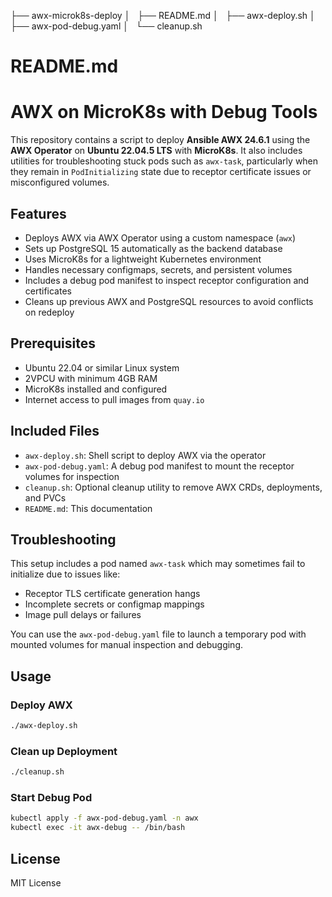 ├── awx-microk8s-deploy
│   ├── README.md
│   ├── awx-deploy.sh
│   ├── awx-pod-debug.yaml
│   └── cleanup.sh

# README.md

# AWX on MicroK8s with Debug Tools

This repository contains a script to deploy **Ansible AWX 24.6.1** using the **AWX Operator** on **Ubuntu 22.04.5 LTS** with **MicroK8s**. It also includes utilities for troubleshooting stuck pods such as `awx-task`, particularly when they remain in `PodInitializing` state due to receptor certificate issues or misconfigured volumes.

## Features

- Deploys AWX via AWX Operator using a custom namespace (`awx`)
- Sets up PostgreSQL 15 automatically as the backend database
- Uses MicroK8s for a lightweight Kubernetes environment
- Handles necessary configmaps, secrets, and persistent volumes
- Includes a debug pod manifest to inspect receptor configuration and certificates
- Cleans up previous AWX and PostgreSQL resources to avoid conflicts on redeploy

## Prerequisites

- Ubuntu 22.04 or similar Linux system
- 2VPCU with minimum 4GB RAM
- MicroK8s installed and configured
- Internet access to pull images from `quay.io`

## Included Files

- `awx-deploy.sh`: Shell script to deploy AWX via the operator
- `awx-pod-debug.yaml`: A debug pod manifest to mount the receptor volumes for inspection
- `cleanup.sh`: Optional cleanup utility to remove AWX CRDs, deployments, and PVCs
- `README.md`: This documentation

## Troubleshooting

This setup includes a pod named `awx-task` which may sometimes fail to initialize due to issues like:

- Receptor TLS certificate generation hangs
- Incomplete secrets or configmap mappings
- Image pull delays or failures

You can use the `awx-pod-debug.yaml` file to launch a temporary pod with mounted volumes for manual inspection and debugging.

## Usage

### Deploy AWX

```bash
./awx-deploy.sh
```

### Clean up Deployment

```bash
./cleanup.sh
```

### Start Debug Pod

```bash
kubectl apply -f awx-pod-debug.yaml -n awx
kubectl exec -it awx-debug -- /bin/bash
```

## License

MIT License
